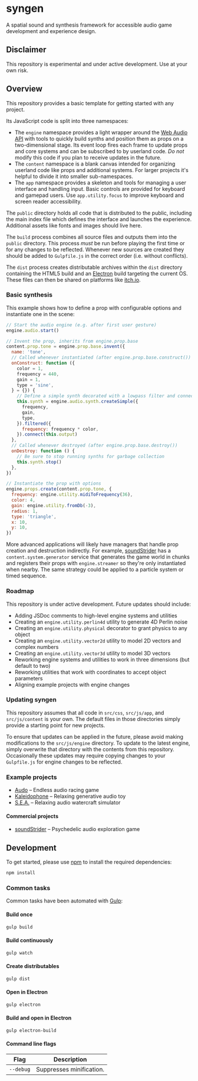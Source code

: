 # syngen
A spatial sound and synthesis framework for accessible audio game development and experience design.

## Disclaimer
This repository is experimental and under active development.
Use at your own risk.

## Overview
This repository provides a basic template for getting started with any project.

Its JavaScript code is split into three namespaces:
- The `engine` namespace provides a light wrapper around the [Web Audio API](https://developer.mozilla.org/en-US/docs/Web/API/Web_Audio_API) with tools to quickly build synths and position them as props on a two-dimensional stage.
Its event loop fires each frame to update props and core systems and can be subscribed to by userland code.
_Do not_ modify this code if you plan to receive updates in the future.
- The `content` namespace is a blank canvas intended for organizing userland code like props and additional systems.
For larger projects it's helpful to divide it into smaller sub-namespaces.
- The `app` namespace provides a skeleton and tools for managing a user interface and handling input.
Basic controls are provided for keyboard and gamepad users.
Use `app.utility.focus` to improve keyboard and screen reader accessibility.

The `public` directory holds all code that is distributed to the public, including the main index file which defines the interface and launches the experience.
Additional assets like fonts and images should live here.

The `build` process combines all source files and outputs them into the `public` directory.
This process _must_ be run before playing the first time or for any changes to be reflected.
Whenever new sources are created they should be added to `Gulpfile.js` in the correct order (i.e. without conflicts).

The `dist` process creates distributable archives within the `dist` directory containing the HTML5 build and an [Electron](https://electronjs.org) build targeting the current OS.
These files can then be shared on platforms like [itch.io](https://itch.io).

### Basic synthesis
This example shows how to define a prop with configurable options and instantiate one in the scene:

```js
// Start the audio engine (e.g. after first user gesture)
engine.audio.start()

// Invent the prop, inherits from engine.prop.base
content.prop.tone = engine.prop.base.invent({
  name: 'tone',
  // Called whenever instantiated (after engine.prop.base.construct())
  onConstruct: function ({
    color = 1,
    frequency = 440,
    gain = 1,
    type = 'sine',
  } = {}) {
    // Define a simple synth decorated with a lowpass filter and connect to prop output
    this.synth = engine.audio.synth.createSimple({
      frequency,
      gain,
      type,
    }).filtered({
      frequency: frequency * color,
    }).connect(this.output)
  },
  // Called whenever destroyed (after engine.prop.base.destroy())
  onDestroy: function () {
    // Be sure to stop running synths for garbage collection
    this.synth.stop()
  },
})

// Instantiate the prop with options
engine.props.create(content.prop.tone, {
  frequency: engine.utility.midiToFrequency(36),
  color: 4,
  gain: engine.utility.fromDb(-3),
  radius: 1,
  type: 'triangle',
  x: 10,
  y: 10,
})
```

More advanced applications will likely have managers that handle prop creation and destruction indirectly.
For example, [soundStrider](https://soundstrider.shiftbacktick.io) has a `content.system.generator` service that generates the game world in chunks and registers their props with `engine.streamer` so they're only instantiated when nearby.
The same strategy could be applied to a particle system or timed sequence.

### Roadmap
This repository is under active development.
Future updates should include:

- Adding JSDoc comments to high-level engine systems and utilities
- Creating an `engine.utility.perlin4d` utility to generate 4D Perlin noise
- Creating an `engine.utility.physical` decorator to grant physics to any object
- Creating an `engine.utility.vector2d` utility to model 2D vectors and complex numbers
- Creating an `engine.utility.vector3d` utility to model 3D vectors
- Reworking engine systems and utilities to work in three dimensions (but default to two)
- Reworking utilities that work with coordinates to accept object parameters
- Aligning example projects with engine changes

### Updating syngen
This repository assumes that all code in `src/css`, `src/js/app`, and `src/js/content` is your own.
The default files in those directories simply provide a starting point for new projects.

To ensure that updates can be applied in the future, please avoid making modifications to the `src/js/engine` directory.
To update to the latest engine, simply overwrite that directory with the contents from this repository.
Occasionally these updates may require copying changes to your `Gulpfile.js` for engine changes to be reflected.

### Example projects
- [Audo](https://github.com/nicross/audo) – Endless audio racing game
- [Kaleidophone](https://github.com/nicross/kaleidophone) – Relaxing generative audio toy
- [S.E.A.](https://github.com/nicross/sea) – Relaxing audio watercraft simulator

#### Commercial projects
- [soundStrider](https://soundstrider.shiftbacktick.io) – Psychedelic audio exploration game

## Development
To get started, please  use [npm](https://nodejs.org) to install the required dependencies:
```sh
npm install
```

### Common tasks
Common tasks have been automated with [Gulp](https://gulpjs.com):

#### Build once
```sh
gulp build
```

#### Build continuously
```sh
gulp watch
```

#### Create distributables
```sh
gulp dist
```

#### Open in Electron
```sh
gulp electron
```

#### Build and open in Electron
```sh
gulp electron-build
```

#### Command line flags
| Flag | Description |
| - | - |
| `--debug` | Suppresses minification. |
